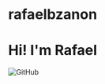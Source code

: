 # rafaelbzanon
# Hi! I'm Rafael
![GitHub](https://img.shields.io/badge/C%2B%2B-00599C?style=for-the-badge&logo=c%2B%2B&logoColor=white)
